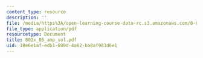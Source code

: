 ```yaml
---
content_type: resource
description: ''
file: /media/https%3A/open-learning-course-data-rc.s3.amazonaws.com/8-02x-physics-ii-electricity-magnetism-with-an-experimental-focus-spring-2005/18e6e1afedb1809d4a62ba8af983d6e1_802x_05_amp_sol.pdf
file_type: application/pdf
resourcetype: Document
title: 802x_05_amp_sol.pdf
uid: 18e6e1af-edb1-809d-4a62-ba8af983d6e1
---
```


